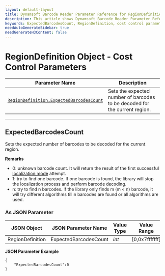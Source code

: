 ```yaml
---
layout: default-layout
title: Dynamsoft Barcode Reader Parameter Reference for RegionDefinition Object - Cost Control Parameters
description: This article shows Dynamsoft Barcode Reader Parameter Reference for RegionDefinition Object - Cost Control Parameters.
keywords: ExpectedBarcodesCount, RegionDefinition, cost control parameters, parameter reference, parameter 
needAutoGenerateSidebar: true
needGenerateH3Content: false
---
```



# RegionDefinition Object - Cost Control Parameters

 | Parameter Name | Description |
 | -------------- | ----------- | 
 | [`RegionDefinition.ExpectedBarcodesCount`](#expectedbarcodescount) | Sets the expected number of barcodes to be decoded for the current region. |


---

## ExpectedBarcodesCount
Sets the expected number of barcodes to be decoded for the current region.

**Remarks**

- 0: unknown barcode count. It will return the result of the first successful [localization mode](../../scenario-settings/how-to-set-localization-modes.md) attempt.   
- 1: try to find one barcode. If one barcode is found, the library will stop the localization process and perform barcode decoding.   
- n: try to find n barcodes. If the library only finds m (m < n) barcode, it will try different algorithms till n barcodes are found or all algorithms are used.   


### As JSON Parameter

| JSON Object |	JSON Parameter Name | Value Type | Value Range | Default Value |
| ----------- | ------------------- | ---------- | ----------- | ------------- |
| RegionDefinition | ExpectedBarcodesCount | *int* | [0,0x7fffffff] | 0 |

**JSON Parameter Example**

```
{
    "ExpectedBarcodesCount":0
}

```

